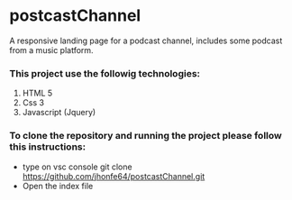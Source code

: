# postcastChannel


A responsive landing page for a podcast channel, includes some podcast from a music platform.


### This project use the followig technologies:

1. HTML 5
2. Css 3
3. Javascript (Jquery)

### To clone the repository and running the project please follow this instructions:

- type on vsc console git clone https://github.com/jhonfe64/postcastChannel.git
- Open the index file

